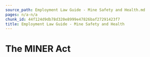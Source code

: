 ```yaml
---
source_path: Employment Law Guide - Mine Safety and Health.md
pages: n/a-n/a
chunk_id: 44f124d9db78d320e8999e47826baf27291423f7
title: Employment Law Guide - Mine Safety and Health
---
```

# The MINER Act
